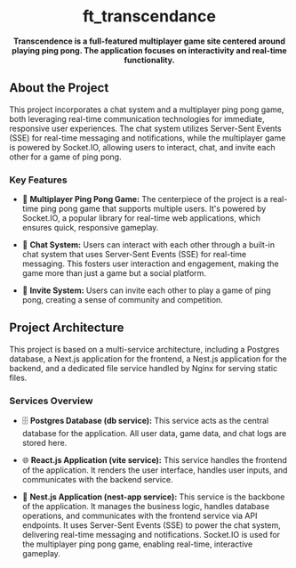 <h1 align="center">ft_transcendance</h1>

<p align="center">
  <strong>Transcendence is a full-featured multiplayer game site centered around playing ping pong. The application focuses on interactivity and real-time functionality.</strong>
</p>

## About the Project

This project incorporates a chat system and a multiplayer ping pong game, both leveraging real-time communication technologies for immediate, responsive user experiences. The chat system utilizes Server-Sent Events (SSE) for real-time messaging and notifications, while the multiplayer game is powered by Socket.IO, allowing users to interact, chat, and invite each other for a game of ping pong.

### Key Features
- 🏓 **Multiplayer Ping Pong Game:** The centerpiece of the project is a real-time ping pong game that supports multiple users. It's powered by Socket.IO, a popular library for real-time web applications, which ensures quick, responsive gameplay.

- 💬 **Chat System:** Users can interact with each other through a built-in chat system that uses Server-Sent Events (SSE) for real-time messaging. This fosters user interaction and engagement, making the game more than just a game but a social platform.

- 📩 **Invite System:** Users can invite each other to play a game of ping pong, creating a sense of community and competition.

## Project Architecture

This project is based on a multi-service architecture, including a Postgres database, a Next.js application for the frontend, a Nest.js application for the backend, and a dedicated file service handled by Nginx for serving static files.

### Services Overview
- 🗄️ **Postgres Database (db service):** This service acts as the central database for the application. All user data, game data, and chat logs are stored here.

- 🌐 **React.js Application (vite service):** This service handles the frontend of the application. It renders the user interface, handles user inputs, and communicates with the backend service.

- 🚀 **Nest.js Application (nest-app service):** This service is the backbone of the application. It manages the business logic, handles database operations, and communicates with the frontend service via API endpoints. It uses Server-Sent Events (SSE) to power the chat system, delivering real-time messaging and notifications. Socket.IO is used for the multiplayer ping pong game, enabling real-time, interactive gameplay.
